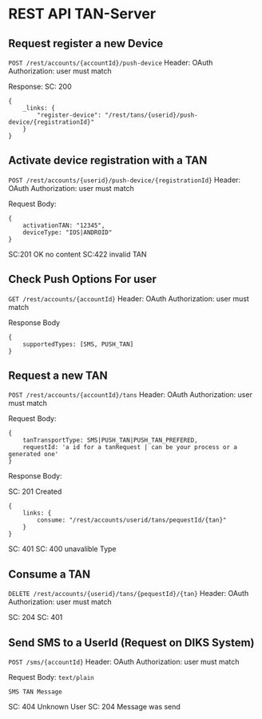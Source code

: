 # REST API TAN-Server

## Request register a new Device

`POST /rest/accounts/{accountId}/push-device`
Header: OAuth Authorization: user must match

Response:
SC: 200

	{
		_links: {
			"register-device": "/rest/tans/{userid}/push-device/{registrationId}"
		}
	}

## Activate device registration with a TAN

`POST /rest/accounts/{userid}/push-device/{registrationId}`
Header: OAuth Authorization: user must match

Request Body:

	{
		activationTAN: "12345",
		deviceType: "IOS|ANDROID"
	}
	
SC:201 OK no content
SC:422 invalid TAN


## Check Push Options For user
 
`GET /rest/accounts/{accountId}`
Header: OAuth Authorization: user must match

Response Body

	{
		supportedTypes: [SMS, PUSH_TAN]
	}

## Request a new TAN

`POST /rest/accounts/{accountId}/tans`
Header: OAuth Authorization: user must match

Request Body:
	
	{
		tanTransportType: SMS|PUSH_TAN|PUSH_TAN_PREFERED,
		requestId: 'a id for a tanRequest | can be your process or a generated one'
	}

Response Body:

SC: 201 Created


	{
		links: {
			consume: "/rest/accounts/userid/tans/pequestId/{tan}"
		}
	}

SC: 401
SC: 400 unavalible Type

## Consume a TAN

`DELETE /rest/accounts/{userid}/tans/{pequestId}/{tan}`
Header: OAuth Authorization: user must match

SC: 204
SC: 401

## Send SMS to a UserId (Request on DIKS System)

`POST /sms/{accountId}`
Header: OAuth Authorization: user must match

Request Body: `text/plain`

	SMS TAN Message

SC: 404 Unknown User
SC: 204 Message was send








